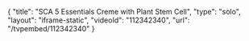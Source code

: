 {
    "title": "SCA 5 Essentials Creme with Plant Stem Cell",
    "type": "solo",
    "layout": "iframe-static",
    "videoId": "112342340",
    "url": "\/tvpembed\/112342340"
}